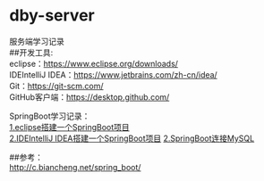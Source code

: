 # dby-server
服务端学习记录  
##开发工具:  
eclipse：https://www.eclipse.org/downloads/  
IDEIntelliJ IDEA：https://www.jetbrains.com/zh-cn/idea/  
Git：https://git-scm.com/  
GitHub客户端：https://desktop.github.com/  

SpringBoot学习记录：  
[1.eclipse搭建一个SpringBoot项目](/docs/1.eclipse搭建一个SpringBoot项目.md)  
[2.IDEIntelliJ IDEA搭建一个SpringBoot项目](/docs/2.IDEA搭建一个SpringBoot项目.md)
[2.SpringBoot连接MySQL](/docs/3.SpringBoot连接MySQL.md)


##参考：  
http://c.biancheng.net/spring_boot/